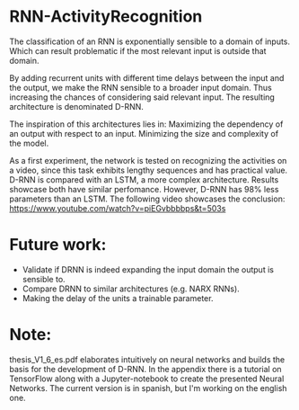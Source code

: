 # RNN-ActivityRecognition

The classification of an RNN is exponentially sensible to a domain of inputs. Which can result problematic if the most relevant input is outside that domain.

By adding recurrent units with different time delays between the input and the output, we make the RNN sensible to a broader input domain. Thus increasing the chances of considering said relevant input. The resulting architecture is denominated D-RNN.

The inspiration of this architectures lies in:
Maximizing the dependency of an output with respect to an input.
Minimizing the size and complexity of the model.

As a first experiment, the network is tested on recognizing the activities on a video, since this task exhibits lengthy sequences and has practical value. D-RNN is compared with an LSTM, a more complex architecture. Results showcase both have similar perfomance. However, D-RNN has 98% less parameters than an LSTM. The following video showcases the conclusion: https://www.youtube.com/watch?v=piEGvbbbbps&t=503s

# Future work:
- Validate if DRNN is indeed expanding the input domain the output is sensible to.
- Compare DRNN to similar architectures (e.g. NARX RNNs).
- Making the delay of the units a trainable parameter.

# Note:
thesis_V1_6_es.pdf elaborates intuitively on neural networks and builds the basis for the development of D-RNN. In the appendix there is a tutorial on TensorFlow along with a Jupyter-notebook to create the presented Neural Networks. The current version is in spanish, but I'm working on the english one.

